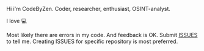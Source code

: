 Hi i'm CodeByZen. Coder, researcher, enthusiast, OSINT-analyst.

I love 💻

Most likely there are errors in my code. And feedback is OK. Submit [ISSUES](https://github.com/CodeByZen/CodeByZen/issues) to tell me. Creating ISSUES for specific repository is most preferred.
